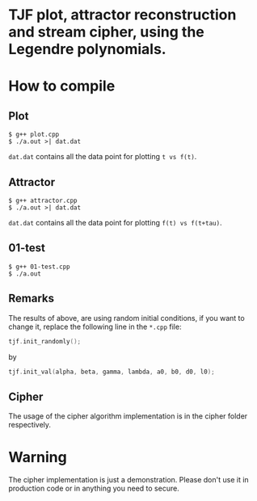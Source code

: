 # TJF plot, attractor reconstruction and stream cipher, using the Legendre polynomials.

# How to compile

## Plot 
```terminal
$ g++ plot.cpp
$ ./a.out >| dat.dat
```
```dat.dat``` contains all the data point for plotting ```t vs f(t)```.

## Attractor
```terminal
$ g++ attractor.cpp
$ ./a.out >| dat.dat
```
```dat.dat``` contains all the data point for plotting ```f(t) vs f(t+tau)```.

## 01-test
```terminal
$ g++ 01-test.cpp
$ ./a.out
```
## Remarks
The results of above, are using random initial conditions, if you want to change it, replace the following line in the ````*.cpp```` file:
```cpp
tjf.init_randomly();
```
by
```cpp
tjf.init_val(alpha, beta, gamma, lambda, a0, b0, d0, l0);
```

## Cipher
The usage of the cipher algorithm implementation is in the cipher folder respectively.

# Warning
The cipher implementation is just a demonstration. Please don't use it in production code or in anything you need to secure.